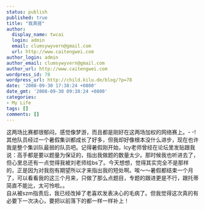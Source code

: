 ```yaml
---
status: publish
published: true
title: "我真搓"
author:
  display_name: twcai
  login: admin
  email: clumsywyvern@gmail.com
  url: http://www.caitengwei.com
author_login: admin
author_email: clumsywyvern@gmail.com
author_url: http://www.caitengwei.com
wordpress_id: 78
wordpress_url: http://child.kilu.de/blog/?p=78
date: '2008-09-30 17:38:24 +0800'
date_gmt: '2008-09-30 09:38:24 +0800'
categories:
- My Life
tags: []
comments: []
---
```

<p>这两场比赛都很郁闷，感觉像梦游，而且都是刚好在这两场加权的网络赛上。- -!<br />
其他队员经过一个暑假集训都成长了好多，但我却好像根本没什么进步，现在也许我是整个集训队最弱的队员吧。记得暑假刚开始，lcy老师曾经在论坛里发贴跟我说：高手都是要以题量为保证的，指出我做题的数量太少。那时候我也听进去了，但心里总还有一点觉得我被刘老师给bs了。今天想想，觉得其实完全不是那样的，正是因为对我抱有期望所以才来指出我的短处啊。唉～～暑假都结束一个月了，可以看看我的这三个月来，只做了那么点题目，专题的跟进更是不行，跟托蒂简直不能比，太可怜啦。。<br />
自从被szm指责后，我已经改掉了老喜欢发表决心的毛病了。但我觉得这次真的有必要下一次决心，要把以前落下的都一样一样补上！</p>
